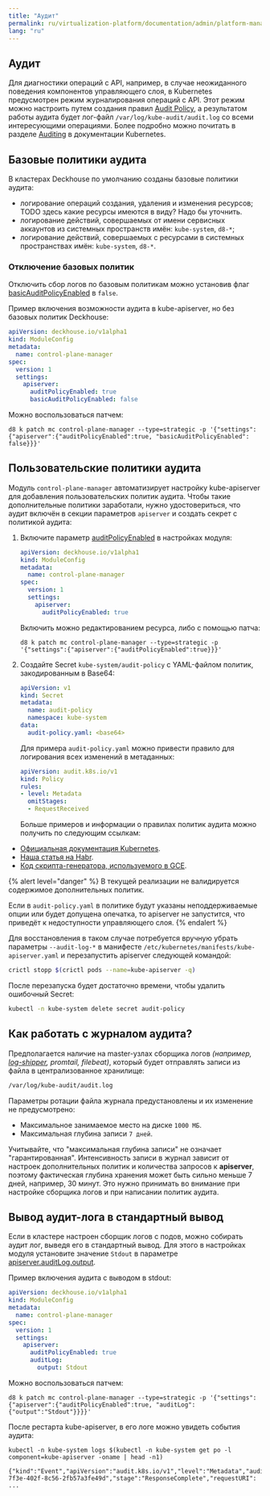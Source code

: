 ```yaml
---
title: "Аудит"
permalink: ru/virtualization-platform/documentation/admin/platform-management/control-plane-settings/auditing.html
lang: "ru"
---
```


## Аудит

Для диагностики операций с API, например, в случае неожиданного поведения компонентов управляющего слоя, в Kubernetes предусмотрен режим журналирования операций с API. Этот режим можно настроить путем создания правил [Audit Policy](https://kubernetes.io/docs/tasks/debug/debug-cluster/audit/#audit-policy), а результатом работы аудита будет лог-файл `/var/log/kube-audit/audit.log` со всеми интересующими операциями. Более подробно можно почитать в разделе [Auditing](https://kubernetes.io/docs/tasks/debug/debug-cluster/audit/) в документации Kubernetes.

## Базовые политики аудита

В кластерах Deckhouse по умолчанию созданы базовые политики аудита:
- логирование операций создания, удаления и изменения ресурсов;
  TODO здесь какие ресурсы имеются в виду? Надо бы уточнить.
- логирование действий, совершаемых от имени сервисных аккаунтов из системных пространств имён: `kube-system`, `d8-*`;
- логирование действий, совершаемых с ресурсами в системных пространствах имён: `kube-system`, `d8-*`.

### Отключение базовых политик

Отключить сбор логов по базовым политикам можно установив флаг [basicAuditPolicyEnabled](configuration.html#parameters-apiserver-basicauditpolicyenabled) в `false`.

Пример включения возможности аудита в kube-apiserver, но без базовых политик Deckhouse:

```yaml
apiVersion: deckhouse.io/v1alpha1
kind: ModuleConfig
metadata:
  name: control-plane-manager
spec:
  version: 1
  settings:
    apiserver:
      auditPolicyEnabled: true
      basicAuditPolicyEnabled: false
```

Можно воспользоваться патчем:

```shell 
d8 k patch mc control-plane-manager --type=strategic -p '{"settings":{"apiserver":{"auditPolicyEnabled":true, "basicAuditPolicyEnabled": false}}}'
```

## Пользовательские политики аудита

Модуль `control-plane-manager` автоматизирует настройку kube-apiserver для добавления пользовательских политик аудита. Чтобы такие дополнительные политики заработали, нужно удостовериться, что аудит включён в секции параметров `apiserver` и создать секрет с политикой аудита:

1. Включите параметр [auditPolicyEnabled](configuration.html#parameters-apiserver-auditpolicyenabled) в настройках модуля:

   ```yaml
   apiVersion: deckhouse.io/v1alpha1
   kind: ModuleConfig
   metadata:
     name: control-plane-manager
   spec:
     version: 1
     settings:
       apiserver:
         auditPolicyEnabled: true
   ```
   
   Включить можно редактированием ресурса, либо с помощью патча:

   ```shell 
   d8 k patch mc control-plane-manager --type=strategic -p '{"settings":{"apiserver":{"auditPolicyEnabled":true}}}'
   ```

2. Создайте Secret `kube-system/audit-policy` с YAML-файлом политик, закодированным в Base64:

   ```yaml
   apiVersion: v1
   kind: Secret
   metadata:
     name: audit-policy
     namespace: kube-system
   data:
     audit-policy.yaml: <base64>
   ```

   Для примера `audit-policy.yaml` можно привести правило для логирования всех изменений в метаданных:

   ```yaml
   apiVersion: audit.k8s.io/v1
   kind: Policy
   rules:
   - level: Metadata
     omitStages:
     - RequestReceived
   ```

   Больше примеров и информации о правилах политик аудита можно получить по следующим ссылкам:
- [Официальная документация Kubernetes](https://kubernetes.io/docs/tasks/debug/debug-cluster/audit/#audit-policy).
- [Наша статья на Habr](https://habr.com/ru/company/flant/blog/468679/).
- [Код скрипта-генератора, используемого в GCE](https://github.com/kubernetes/kubernetes/blob/0ef45b4fcf7697ea94b96d1a2fe1d9bffb692f3a/cluster/gce/gci/configure-helper.sh#L722-L862).


{% alert level="danger" %}
В текущей реализации не валидируется содержимое дополнительных политик.

Если в `audit-policy.yaml` в политике будут указаны неподдерживаемые опции или будет допущена опечатка, то apiserver не запустится, что приведёт к недоступности управляющего слоя.
{% endalert %}

Для восстановления в таком случае потребуется вручную убрать параметры `--audit-log-*` в манифесте `/etc/kubernetes/manifests/kube-apiserver.yaml` и перезапустить apiserver следующей командой:

```bash
crictl stopp $(crictl pods --name=kube-apiserver -q)
```

После перезапуска будет достаточно времени, чтобы удалить ошибочный Secret:

```bash
kubectl -n kube-system delete secret audit-policy
```


## Как работать с журналом аудита?

Предполагается наличие на master-узлах сборщика логов *(например, [log-shipper](../460-log-shipper/cr.html#clusterloggingconfig), promtail, filebeat)*, который будет отправлять записи из файла в централизованное хранилище:

```bash
/var/log/kube-audit/audit.log
```

Параметры ротации файла журнала предустановлены и их изменение не предусмотрено:
- Максимальное занимаемое место на диске `1000 МБ`.
- Максимальная глубина записи `7 дней`.

Учитывайте, что "максимальная глубина записи" не означает "гарантированная". Интенсивность записи в журнал зависит от настроек дополнительных политик и количества запросов к **apiserver**, поэтому фактическая глубина хранения может быть сильно меньше 7 дней, например, 30 минут. Это нужно принимать во внимание при настройке сборщика логов и при написании политик аудита.


## Вывод аудит-лога в стандартный вывод

Если в кластере настроен сборщик логов с подов, можно собирать аудит лог, выведя его в стандартный вывод. Для этого  в настройках модуля установите значение `Stdout` в параметре [apiserver.auditLog.output](configuration.html#parameters-apiserver-auditlog).

Пример включения аудита с выводом в stdout:

```yaml
apiVersion: deckhouse.io/v1alpha1
kind: ModuleConfig
metadata:
  name: control-plane-manager
spec:
  version: 1
  settings:
    apiserver:
      auditPolicyEnabled: true
      auditLog:
        output: Stdout
```

Можно воспользоваться патчем:

```shell
d8 k patch mc control-plane-manager --type=strategic -p '{"settings":{"apiserver":{"auditPolicyEnabled":true, "auditLog":{"output":"Stdout"}}}}'
```

После рестарта kube-apiserver, в его логе можно увидеть события аудита:

```shell
kubectl -n kube-system logs $(kubectl -n kube-system get po -l component=kube-apiserver -oname | head -n1)

{"kind":"Event","apiVersion":"audit.k8s.io/v1","level":"Metadata","auditID":"38a26239-7f3e-402f-8c56-2fb57a3fe49d","stage":"ResponseComplete","requestURI": ...
```
